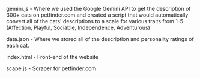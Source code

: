gemini.js - Where we used the Google Gemini API to get the description of 300+ cats on petfinder.com and created a script that would automatically convert all of the cats' descriptions to a scale for various traits from 1-5 (Affection, Playful, Sociable, Independence, Adventurous)

data.json - Where we stored all of the description and personality ratings of each cat.

index.html - Front-end of the website

scape.js - Scraper for petfinder.com
